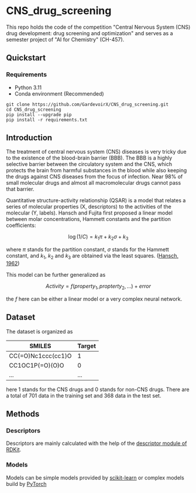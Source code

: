 # CNS_drug_screening
This repo holds the code of the competition "Central Nervous System (CNS) drug development: drug screening and optimization" and serves as a semester project of "AI for Chemistry" (CH-457).

## Quickstart
### Requirements
- Python 3.11
- Conda environment (Recommended)

```shell
git clone https://github.com/GardevoirX/CNS_drug_screening.git
cd CNS_drug_screening
pip install --upgrade pip
pip install -r requirements.txt
```

## Introduction
The treatment of central nervous system (CNS) diseases is very tricky due to the existence of the blood-brain barrier (BBB). The BBB is a highly selective barrier between the circulatory system and the CNS, which protects the brain from harmful substances in the blood while also keeping the drugs against CNS diseases from the focus of infection. Near 98% of small molecular drugs and almost all macromolecular drugs cannot pass that barrier.

Quantitative structure-activity relationship (QSAR) is a model that relates a series of molecular properties (X, descriptors) to the activities of the molecular (Y, labels). Hansch and Fujita first proposed a linear model between molar concentrations, Hammett constants and the partition coefficients:

$$\log(1/C) = k_1 \pi + k_2 \sigma + k_3$$

where $\pi$ stands for the partition constant, $\sigma$ stands for the Hammett constant, and $k_1$, $k_2$ and $k_3$ are obtained via the least squares. ([Hansch, 1962](https://doi.org/10.1021/ar50020a002))

This model can be further generalized as

$$Activity = f(property_1, propterty_2, ...) + error$$

the $f$ here can be either a linear model or a very complex neural network.

## Dataset
The dataset is organized as

| SMILES             | Target |
|--------------------|--------|
| CC(=O)Nc1ccc(cc1)O | 1      |
| CC1OC1P(=O)(O)O    | 0      |
| ...                | ...    |

here 1 stands for the CNS drugs and 0 stands for non-CNS drugs. There are a total of 701 data in the training set and 368 data in the test set.

## Methods

### Descriptors
Descriptors are mainly calculated with the help of the [descriptor module of RDKit](https://www.rdkit.org/docs/source/rdkit.Chem.Descriptors.html).

### Models
Models can be simple models provided by [scikit-learn](https://scikit-learn.org/stable/) or complex models build by [PyTorch](https://pytorch.org/)

